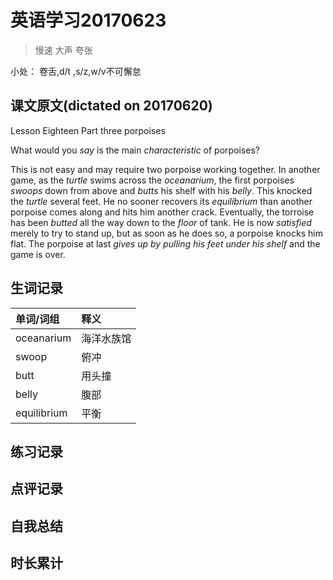 # 英语学习20170623

> 慢速 大声 夸张

小处： 卷舌,d/t ,s/z,w/v不可懈怠

## 课文原文(dictated on 20170620)

Lesson Eighteen  Part three  porpoises

What would you _say_ is the main _characteristic_ of porpoises?

This is not easy and may require two porpoise working together.
In another game, as the _turtle_ swims across the _oceanarium_, the first porpoises _swoops_ down from above and _butts_ his shelf with his _belly_.
This knocked the _turtle_ several feet.
He no sooner recovers its _equilibrium_ than another porpoise comes along and hits him another crack.
Eventually, the torroise has been  _butted_  all the way down to the _floor_ of tank.
He is now _satisfied_ merely to try to stand up, but as soon as he does so, a porpoise knocks him flat.
The porpoise at last _gives up by pulling his feet under his shelf_ and the game is over.


## 生词记录
| 单词/词组 | 释义   |
| :---- | :--- |
| oceanarium | 海洋水族馆 |
| swoop | 俯冲 |
| butt | 用头撞 |
| belly | 腹部 |
| equilibrium | 平衡 |

## 练习记录

## 点评记录

## 自我总结

## 时长累计
